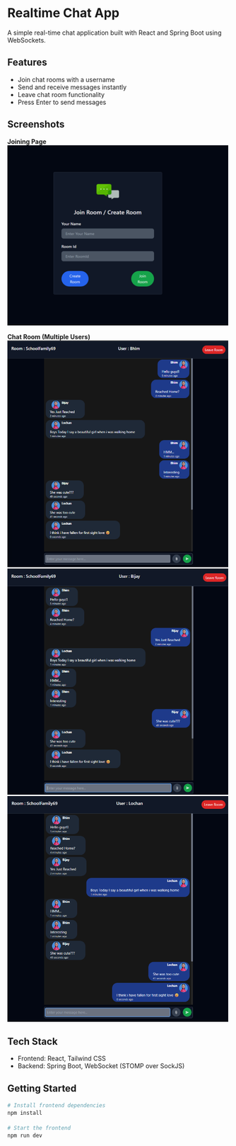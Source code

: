 # Realtime Chat App

A simple real-time chat application built with React and Spring Boot using WebSockets.

## Features

- Join chat rooms with a username
- Send and receive messages instantly
- Leave chat room functionality
- Press Enter to send messages

## Screenshots

**Joining Page**
<br />
<img src="./public/login.png" alt="Login Screenshot" width="500"/>

**Chat Room (Multiple Users)**
<br />
<img src="./public/bhim.png" alt="Chat Screenshot 1" width="500"/>
<img src="./public/bijay.png" alt="Chat Screenshot 2" width="500"/>
<img src="./public/lochan.png" alt="Chat Screenshot 3" width="500"/>

## Tech Stack

- Frontend: React, Tailwind CSS
- Backend: Spring Boot, WebSocket (STOMP over SockJS)

## Getting Started

```bash
# Install frontend dependencies
npm install

# Start the frontend
npm run dev
